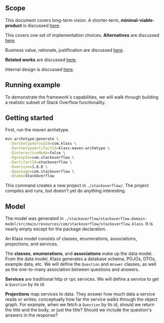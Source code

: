 ## Scope

This document covers long-term vision. A shorter-term, **minimal-viable-product** is discussed [here](../part5/README.md).

This covers one set of implementation choices. **Alternatives** are discussed [here](../part6/README.md).

Business value, rationale, justification are discussed [here](TODO).

**Related works** are discussed [here](../part7/README.md).

Internal design is discussed [here](TODO).

## Running example

To demonstrate the framework's capabilities, we will walk through building a realistic subset of Stack Overflow functionality.

## Getting started

First, run the maven archetype.

```bash
mvn archetype:generate \
  -DarchetypeGroupId=com.klass \
  -DarchetypeArtifactId=klass-maven-archetype \
  -DinteractiveMode=false \
  -DgroupId=com.stackoverflow \
  -DartifactId=stackoverflow \
  -Dversion=1.0.0 \
  -Dpackage=com.stackoverflow \
  -Dname=StackOverflow
```

This command creates a new project in `./stackoverflow/`. The project compiles and runs, but doesn't yet do anything interesting.

## Model

The model was generated in `./stackoverflow/stackoverflow-domain-model/src/main/resources/com/stackoverflow/stackoverflow.klass`. It is nearly empty except for the package declaration.

An Klass model consists of classes, enumerations, associations, projections, and services.

The **classes**, **enumerations**, and **associations** make up the data model. From the data model, Klass generates a database schema, POJOs, DTOs, example data, etc. We will define the `Question` and `Answer` classes, as well as the one-to-many association between questions and answers.

**Services** are traditional http or rpc services. We will define a service to get a `Question` by its id.

**Projections** map services to data. They answer how much data a service reads or writes; conceptually how far the service walks through the object graph. For example, when we fetch a `Question` by its id, should we return the title and the body, or just the title? Should we include the question's answers in the response?

